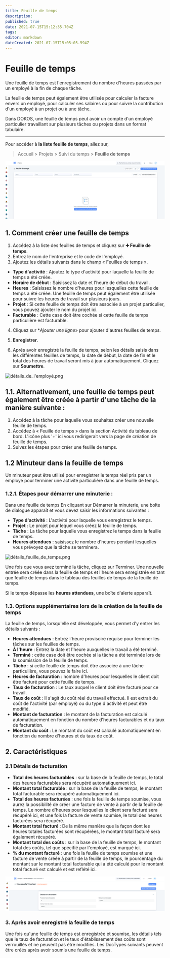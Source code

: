 ```yaml
---
title: Feuille de temps
description: 
published: true
date: 2021-07-15T15:12:35.704Z
tags: 
editor: markdown
dateCreated: 2021-07-15T15:05:05.594Z
---
```


# Feuille de temps

Une feuille de temps est l'enregistrement du nombre d'heures passées par un employé à la fin de chaque tâche.

La feuille de temps peut également être utilisée pour calculer la facture envers un employé, pour calculer ses salaires ou pour suivre la contribution d'un employé à un projet ou à une tâche.

Dans DOKOS, une feuille de temps peut avoir un compte d'un employé particulier travaillant sur plusieurs tâches ou projets dans un format tabulaire.

---

Pour accéder à **la liste feuille de temps**, allez sur,

> Accueil > Projets > Suivi du temps > **Feuille de temps**

![liste_feuille_de_temps.png](/content/projets/timesheet/liste_feuille_de_temps.png)

## 1. Comment créer une feuille de temps

1. Accédez à la liste des feuilles de temps et cliquez sur **:heavy_plus_sign: Feuille de temps**.
2. Entrez le nom de l'entreprise et le code de l'employé.
3. Ajoutez les détails suivants dans le champ « Feuilles de temps ».
- **Type d'activité** : Ajoutez le type d'activité pour laquelle la feuille de temps a été créée.
- **Horaire de début** : Saisissez la date et l'heure de début du travail.
- **Heures** : Saisissez le nombre d'heures pour lesquelles cette feuille de temps a été créée. Une feuille de temps peut également être utilisée pour suivre les heures de travail sur plusieurs jours.
- **Projet** : Si cette feuille de temps doit être associée à un projet particulier, vous pouvez ajouter le nom du projet ici.
- **Facturable** : Cette case doit être cochée si cette feuille de temps particulière est facturable.
4. Cliquez sur **Ajouter une ligne*» pour ajouter d'autres feuilles de temps.
5. **Enregistrer**.

6. Après avoir enregistré la feuille de temps, selon les détails saisis dans les différentes feuilles de temps, la date de début, la date de fin et le total des heures de travail seront mis à jour automatiquement. Cliquez sur **Soumettre**.

![détails_de_l'employé.png](/content/projets/timesheet/détails_de_l'employé.png)

## 1.1. Alternativement, une feuille de temps peut également être créée à partir d'une tâche de la manière suivante :

1. Accédez à la tâche pour laquelle vous souhaitez créer une nouvelle feuille de temps.
2. Accédez à « Feuille de temps » dans la section Activité du tableau de bord. L'icône plus '+' ici vous redirigerait vers la page de création de feuille de temps.
3. Suivez les étapes pour créer une feuille de temps.

## 1.2 Minuteur dans la feuille de temps

Un minuteur peut être utilisé pour enregistrer le temps réel pris par un employé pour terminer une activité particulière dans une feuille de temps.

### 1.2.1. Étapes pour démarrer une minuterie :

Dans une feuille de temps En cliquant sur Démarrer la minuterie, une boîte de dialogue apparaît et vous devez saisir les informations suivantes :

- **Type d'activité** : L'activité pour laquelle vous enregistrez le temps.
- **Projet** : Le projet pour lequel vous créez la feuille de temps.
- **Tâche** : La tâche pour laquelle vous enregistrez le temps dans la feuille de temps.
- **Heures attendues** : saisissez le nombre d'heures pendant lesquelles vous prévoyez que la tâche se terminera.

![détails_feuille_de_temps.png](/content/projets/timesheet/détails_feuille_de_temps.png)

Une fois que vous avez terminé la tâche, cliquez sur Terminer. Une nouvelle entrée sera créée dans la feuille de temps et l'heure sera enregistrée en tant que feuille de temps dans le tableau des feuilles de temps de la feuille de temps.

Si le temps dépasse les **heures attendues**, une boîte d'alerte apparaît.

### 1.3. Options supplémentaires lors de la création de la feuille de temps 

La feuille de temps, lorsqu'elle est développée, vous permet d'y entrer les détails suivants :

- **Heures attendues** : Entrez l'heure provisoire requise pour terminer les tâches sur les feuilles de temps.
- **À l'heure** : Entrez la date et l'heure auxquelles le travail a été terminé.
- **Terminé** : cette case doit être cochée si la tâche a été terminée lors de la soumission de la feuille de temps.
- **Tâche** : si cette feuille de temps doit être associée à une tâche particulière, vous pouvez le faire ici.
- **Heures de facturation** : nombre d'heures pour lesquelles le client doit être facturé pour cette feuille de temps.
- **Taux de facturatio**n : Le taux auquel le client doit être facturé pour ce travail.
- **Taux de coût** : Il s'agit du coût réel du travail effectué. Il est extrait du coût de l'activité (par employé) ou du type d'activité et peut être modifié.
- **Montant de facturation** : le montant de la facturation est calculé automatiquement en fonction du nombre d'heures facturables et du taux de facturation.
- **Montant du coût** : Le montant du coût est calculé automatiquement en fonction du nombre d'heures et du taux de coût.

## 2. Caractéristiques

### 2.1 Détails de facturation

- **Total des heures facturables** : sur la base de la feuille de temps, le total des heures facturables sera récupéré automatiquement ici.
- **Montant total facturable** : sur la base de la feuille de temps, le montant total facturable sera récupéré automatiquement ici.
- **Total des heures facturées** : une fois la feuille de temps soumise, vous aurez la possibilité de créer une facture de vente à partir de la feuille de temps. Le nombre d'heures pour lesquelles le client sera facturé sera récupéré ici, et une fois la facture de vente soumise, le total des heures facturées sera récupéré.
- **Montant total facturé** : De la même manière que la façon dont les heures totales facturées sont récupérées, le montant total facturé sera également récupéré.
- **Montant total des coûts** : sur la base de la feuille de temps, le montant total des coûts, tel que spécifié par l'employé, est marqué ici.
- **% du montant facturé** : une fois la feuille de temps soumise et une facture de vente créée à partir de la feuille de temps, le pourcentage du montant sur le montant total facturable qui a été calculé pour le montant total facturé est calculé et est reflété ici.

![dtails_de_la_facturation.png](/content/projets/timesheet/dtails_de_la_facturation.png)

### 3. Après avoir enregistré la feuille de temps

Une fois qu'une feuille de temps est enregistrée et soumise, les détails tels que le taux de facturation et le taux d'établissement des coûts sont verrouillés et ne peuvent pas être modifiés. Les DocTypes suivants peuvent être créés après avoir soumis une feuille de temps.


